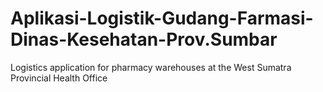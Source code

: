 # Aplikasi-Logistik-Gudang-Farmasi-Dinas-Kesehatan-Prov.Sumbar
Logistics application for pharmacy warehouses at the West Sumatra Provincial Health Office
